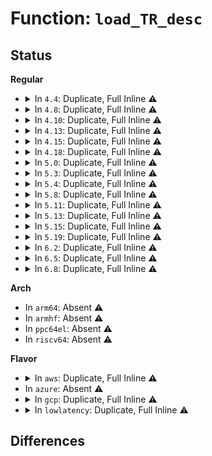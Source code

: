 # Function: <code>load_TR_desc</code>

## Status
<b>Regular</b>
<ul>
<li>
<details>
<summary>In <code>4.4</code>: Duplicate, Full Inline ⚠️</summary>

**Collision:** Static Duplication

**Inline:** Full

**Transformation:** False

**Instances:**

```
In arch/x86/kernel/cpu/common.c (ffffffff810412f2)
Location: arch/x86/include/asm/paravirt.h:225
Inline: True
Inline callers:
  - arch/x86/kernel/cpu/common.c:cpu_init
```
```
In arch/x86/power/cpu.c (ffffffff816fb240)
Location: arch/x86/include/asm/paravirt.h:225
Inline: True
Inline callers:
  - arch/x86/power/cpu.c:restore_processor_state
```
</details>
</li>
<li>
<details>
<summary>In <code>4.8</code>: Duplicate, Full Inline ⚠️</summary>

**Collision:** Static Duplication

**Inline:** Full

**Transformation:** False

**Instances:**

```
In arch/x86/kernel/cpu/common.c (ffffffff81041215)
Location: arch/x86/include/asm/paravirt.h:224
Inline: True
Inline callers:
  - arch/x86/kernel/cpu/common.c:cpu_init
```
```
In arch/x86/power/cpu.c (ffffffff817604a7)
Location: arch/x86/include/asm/paravirt.h:224
Inline: True
Inline callers:
  - arch/x86/power/cpu.c:restore_processor_state
```
</details>
</li>
<li>
<details>
<summary>In <code>4.10</code>: Duplicate, Full Inline ⚠️</summary>

**Collision:** Static Duplication

**Inline:** Full

**Transformation:** False

**Instances:**

```
In arch/x86/kernel/cpu/common.c (ffffffff81040c62)
Location: arch/x86/include/asm/paravirt.h:215
Inline: True
Inline callers:
  - arch/x86/kernel/cpu/common.c:cpu_init
```
```
In arch/x86/power/cpu.c (ffffffff8178d4a7)
Location: arch/x86/include/asm/paravirt.h:215
Inline: True
Inline callers:
  - arch/x86/power/cpu.c:restore_processor_state
```
</details>
</li>
<li>
<details>
<summary>In <code>4.13</code>: Duplicate, Full Inline ⚠️</summary>

**Collision:** Static Duplication

**Inline:** Full

**Transformation:** False

**Instances:**

```
In arch/x86/kernel/ioport.c (ffffffff8102e9a3)
Location: arch/x86/include/asm/paravirt.h:215
Inline: True
Inline callers:
  - arch/x86/kernel/ioport.c:sys_ioperm
```
```
In arch/x86/kernel/process.c (ffffffff810360c1)
Location: arch/x86/include/asm/paravirt.h:215
Inline: True
Inline callers:
  - arch/x86/kernel/process.c:__switch_to_xtra
```
```
In arch/x86/kernel/cpu/common.c (ffffffff8103ec0d)
Location: arch/x86/include/asm/paravirt.h:215
Inline: True
Inline callers:
  - arch/x86/kernel/cpu/common.c:cpu_init
```
```
In arch/x86/power/cpu.c (ffffffff817ab61d)
Location: arch/x86/include/asm/paravirt.h:215
Inline: True
Inline callers:
  - arch/x86/power/cpu.c:restore_processor_state
```
</details>
</li>
<li>
<details>
<summary>In <code>4.15</code>: Duplicate, Full Inline ⚠️</summary>

**Collision:** Static Duplication

**Inline:** Full

**Transformation:** False

**Instances:**

```
In arch/x86/kernel/ioport.c (ffffffff8103085f)
Location: arch/x86/include/asm/paravirt.h:211
Inline: True
Inline callers:
  - arch/x86/kernel/ioport.c:sys_ioperm
```
```
In arch/x86/kernel/process.c (ffffffff8103844c)
Location: arch/x86/include/asm/paravirt.h:211
Inline: True
Inline callers:
  - arch/x86/kernel/process.c:__switch_to_xtra
```
```
In arch/x86/kernel/cpu/common.c (ffffffff8104187e)
Location: arch/x86/include/asm/paravirt.h:211
Inline: True
Inline callers:
  - arch/x86/kernel/cpu/common.c:cpu_init
```
```
In arch/x86/power/cpu.c (ffffffff81822ad2)
Location: arch/x86/include/asm/paravirt.h:211
Inline: True
Inline callers:
  - arch/x86/power/cpu.c:restore_processor_state
```
</details>
</li>
<li>
<details>
<summary>In <code>4.18</code>: Duplicate, Full Inline ⚠️</summary>

**Collision:** Static Duplication

**Inline:** Full

**Transformation:** False

**Instances:**

```
In arch/x86/kernel/ioport.c (ffffffff81031ad5)
Location: arch/x86/include/asm/paravirt.h:211
Inline: True
Inline callers:
  - arch/x86/kernel/ioport.c:ksys_ioperm
```
```
In arch/x86/kernel/process.c (ffffffff810398c6)
Location: arch/x86/include/asm/paravirt.h:211
Inline: True
Inline callers:
  - arch/x86/kernel/process.c:__switch_to_xtra
```
```
In arch/x86/kernel/cpu/common.c (ffffffff81043151)
Location: arch/x86/include/asm/paravirt.h:211
Inline: True
Inline callers:
  - arch/x86/kernel/cpu/common.c:cpu_init
```
```
In arch/x86/power/cpu.c (ffffffff8186ccfa)
Location: arch/x86/include/asm/paravirt.h:211
Inline: True
Inline callers:
  - arch/x86/power/cpu.c:restore_processor_state
```
</details>
</li>
<li>
<details>
<summary>In <code>5.0</code>: Duplicate, Full Inline ⚠️</summary>

**Collision:** Static Duplication

**Inline:** Full

**Transformation:** False

**Instances:**

```
In arch/x86/kernel/ioport.c (ffffffff81032de5)
Location: arch/x86/include/asm/paravirt.h:259
Inline: True
Inline callers:
  - arch/x86/kernel/ioport.c:ksys_ioperm
```
```
In arch/x86/kernel/process.c (ffffffff8103ac98)
Location: arch/x86/include/asm/paravirt.h:259
Inline: True
Inline callers:
  - arch/x86/kernel/process.c:__switch_to_xtra
```
```
In arch/x86/kernel/cpu/common.c (ffffffff810447b9)
Location: arch/x86/include/asm/paravirt.h:259
Inline: True
Inline callers:
  - arch/x86/kernel/cpu/common.c:cpu_init
```
```
In arch/x86/power/cpu.c (ffffffff8188cd0a)
Location: arch/x86/include/asm/paravirt.h:259
Inline: True
Inline callers:
  - arch/x86/power/cpu.c:restore_processor_state
```
</details>
</li>
<li>
<details>
<summary>In <code>5.3</code>: Duplicate, Full Inline ⚠️</summary>

**Collision:** Static Duplication

**Inline:** Full

**Transformation:** False

**Instances:**

```
In arch/x86/kernel/ioport.c (ffffffff81034bf5)
Location: arch/x86/include/asm/paravirt.h:259
Inline: True
Inline callers:
  - arch/x86/kernel/ioport.c:ksys_ioperm
```
```
In arch/x86/kernel/process.c (ffffffff8103d258)
Location: arch/x86/include/asm/paravirt.h:259
Inline: True
Inline callers:
  - arch/x86/kernel/process.c:__switch_to_xtra
```
```
In arch/x86/kernel/cpu/common.c (ffffffff81046d8d)
Location: arch/x86/include/asm/paravirt.h:259
Inline: True
Inline callers:
  - arch/x86/kernel/cpu/common.c:cpu_init
```
```
In arch/x86/power/cpu.c (ffffffff818d75c5)
Location: arch/x86/include/asm/paravirt.h:259
Inline: True
Inline callers:
  - arch/x86/power/cpu.c:fix_processor_context
```
</details>
</li>
<li>
<details>
<summary>In <code>5.4</code>: Duplicate, Full Inline ⚠️</summary>

**Collision:** Static Duplication

**Inline:** Full

**Transformation:** False

**Instances:**

```
In arch/x86/kernel/ioport.c (ffffffff8103542e)
Location: arch/x86/include/asm/paravirt.h:247
Inline: True
Inline callers:
  - arch/x86/kernel/ioport.c:ksys_ioperm
```
```
In arch/x86/kernel/process.c (ffffffff8103da18)
Location: arch/x86/include/asm/paravirt.h:247
Inline: True
Inline callers:
  - arch/x86/kernel/process.c:__switch_to_xtra
```
```
In arch/x86/kernel/cpu/common.c (ffffffff8104750d)
Location: arch/x86/include/asm/paravirt.h:247
Inline: True
Inline callers:
  - arch/x86/kernel/cpu/common.c:cpu_init
```
```
In arch/x86/power/cpu.c (ffffffff81909848)
Location: arch/x86/include/asm/paravirt.h:247
Inline: True
```
</details>
</li>
<li>
<details>
<summary>In <code>5.8</code>: Duplicate, Full Inline ⚠️</summary>

**Collision:** Static Duplication

**Inline:** Full

**Transformation:** False

**Instances:**

```
In arch/x86/kernel/process.c (ffffffff810404e8)
Location: arch/x86/include/asm/paravirt.h:253
Inline: True
Inline callers:
  - arch/x86/kernel/process.c:native_tss_update_io_bitmap
```
```
In arch/x86/kernel/cpu/common.c (ffffffff8104b2d6)
Location: arch/x86/include/asm/paravirt.h:253
Inline: True
Inline callers:
  - arch/x86/kernel/cpu/common.c:cpu_init
```
```
In arch/x86/power/cpu.c (ffffffff81bba0ca)
Location: arch/x86/include/asm/paravirt.h:253
Inline: True
Inline callers:
  - arch/x86/power/cpu.c:fix_processor_context
```
</details>
</li>
<li>
<details>
<summary>In <code>5.11</code>: Duplicate, Full Inline ⚠️</summary>

**Collision:** Static Duplication

**Inline:** Full

**Transformation:** False

**Instances:**

```
In arch/x86/kernel/process.c (ffffffff81040438)
Location: arch/x86/include/asm/paravirt.h:251
Inline: True
Inline callers:
  - arch/x86/kernel/process.c:native_tss_update_io_bitmap
```
```
In arch/x86/kernel/cpu/common.c (ffffffff8104a9a8)
Location: arch/x86/include/asm/paravirt.h:251
Inline: True
Inline callers:
  - arch/x86/kernel/cpu/common.c:cpu_init
  - arch/x86/kernel/cpu/common.c:cpu_init_exception_handling
```
```
In arch/x86/power/cpu.c (ffffffff81bce93a)
Location: arch/x86/include/asm/paravirt.h:251
Inline: True
Inline callers:
  - arch/x86/power/cpu.c:fix_processor_context
```
</details>
</li>
<li>
<details>
<summary>In <code>5.13</code>: Duplicate, Full Inline ⚠️</summary>

**Collision:** Static Duplication

**Inline:** Full

**Transformation:** False

**Instances:**

```
In arch/x86/kernel/process.c (ffffffff81041e02)
Location: arch/x86/include/asm/paravirt.h:268
Inline: True
Inline callers:
  - arch/x86/kernel/process.c:native_tss_update_io_bitmap
```
```
In arch/x86/kernel/cpu/common.c (ffffffff8104c272)
Location: arch/x86/include/asm/paravirt.h:268
Inline: True
Inline callers:
  - arch/x86/kernel/cpu/common.c:cpu_init
  - arch/x86/kernel/cpu/common.c:cpu_init_exception_handling
```
```
In arch/x86/power/cpu.c (ffffffff81bc22ea)
Location: arch/x86/include/asm/paravirt.h:268
Inline: True
Inline callers:
  - arch/x86/power/cpu.c:fix_processor_context
```
</details>
</li>
<li>
<details>
<summary>In <code>5.15</code>: Duplicate, Full Inline ⚠️</summary>

**Collision:** Static Duplication

**Inline:** Full

**Transformation:** False

**Instances:**

```
In arch/x86/kernel/process.c (ffffffff810480d2)
Location: arch/x86/include/asm/paravirt.h:268
Inline: True
Inline callers:
  - arch/x86/kernel/process.c:native_tss_update_io_bitmap
```
```
In arch/x86/kernel/cpu/common.c (ffffffff81053319)
Location: arch/x86/include/asm/paravirt.h:268
Inline: True
Inline callers:
  - arch/x86/kernel/cpu/common.c:cpu_init_exception_handling
```
```
In arch/x86/power/cpu.c (ffffffff81c92918)
Location: arch/x86/include/asm/paravirt.h:268
Inline: True
Inline callers:
  - arch/x86/power/cpu.c:fix_processor_context
```
</details>
</li>
<li>
<details>
<summary>In <code>5.19</code>: Duplicate, Full Inline ⚠️</summary>

**Collision:** Static Duplication

**Inline:** Full

**Transformation:** False

**Instances:**

```
In arch/x86/kernel/process.c (ffffffff810513e3)
Location: arch/x86/include/asm/paravirt.h:274
Inline: True
Inline callers:
  - arch/x86/kernel/process.c:native_tss_update_io_bitmap
```
```
In arch/x86/kernel/cpu/common.c (ffffffff8105ed96)
Location: arch/x86/include/asm/paravirt.h:274
Inline: True
Inline callers:
  - arch/x86/kernel/cpu/common.c:cpu_init_exception_handling
```
```
In arch/x86/power/cpu.c (ffffffff81e420a0)
Location: arch/x86/include/asm/paravirt.h:274
Inline: True
Inline callers:
  - arch/x86/power/cpu.c:fix_processor_context
```
</details>
</li>
<li>
<details>
<summary>In <code>6.2</code>: Duplicate, Full Inline ⚠️</summary>

**Collision:** Static Duplication

**Inline:** Full

**Transformation:** False

**Instances:**

```
In arch/x86/kernel/process.c (ffffffff8105e9d9)
Location: arch/x86/include/asm/paravirt.h:274
Inline: True
Inline callers:
  - arch/x86/kernel/process.c:native_tss_update_io_bitmap
```
```
In arch/x86/kernel/cpu/common.c (ffffffff8106d4e5)
Location: arch/x86/include/asm/paravirt.h:274
Inline: True
Inline callers:
  - arch/x86/kernel/cpu/common.c:cpu_init_exception_handling
```
```
In arch/x86/power/cpu.c (ffffffff8201c8a0)
Location: arch/x86/include/asm/paravirt.h:274
Inline: True
Inline callers:
  - arch/x86/power/cpu.c:fix_processor_context
```
</details>
</li>
<li>
<details>
<summary>In <code>6.5</code>: Duplicate, Full Inline ⚠️</summary>

**Collision:** Static Duplication

**Inline:** Full

**Transformation:** False

**Instances:**

```
In arch/x86/kernel/process.c (ffffffff810600c9)
Location: arch/x86/include/asm/paravirt.h:276
Inline: True
Inline callers:
  - arch/x86/kernel/process.c:native_tss_update_io_bitmap
```
```
In arch/x86/kernel/cpu/common.c (ffffffff8106ee75)
Location: arch/x86/include/asm/paravirt.h:276
Inline: True
Inline callers:
  - arch/x86/kernel/cpu/common.c:cpu_init_exception_handling
```
```
In arch/x86/power/cpu.c (ffffffff8209cf30)
Location: arch/x86/include/asm/paravirt.h:276
Inline: True
Inline callers:
  - arch/x86/power/cpu.c:fix_processor_context
```
</details>
</li>
<li>
<details>
<summary>In <code>6.8</code>: Duplicate, Full Inline ⚠️</summary>

**Collision:** Static Duplication

**Inline:** Full

**Transformation:** False

**Instances:**

```
In arch/x86/kernel/process.c (ffffffff810668ca)
Location: arch/x86/include/asm/paravirt.h:278
Inline: True
Inline callers:
  - arch/x86/kernel/process.c:force_reload_TR
```
```
In arch/x86/kernel/cpu/common.c (ffffffff810761d5)
Location: arch/x86/include/asm/paravirt.h:278
Inline: True
Inline callers:
  - arch/x86/kernel/cpu/common.c:cpu_init_exception_handling
```
```
In arch/x86/power/cpu.c (ffffffff82174aa0)
Location: arch/x86/include/asm/paravirt.h:278
Inline: True
Inline callers:
  - arch/x86/power/cpu.c:fix_processor_context
```
</details>
</li>
</ul>
<b>Arch</b>
<ul>
<li>
In <code>arm64</code>: Absent ⚠️
</li>
<li>
In <code>armhf</code>: Absent ⚠️
</li>
<li>
In <code>ppc64el</code>: Absent ⚠️
</li>
<li>
In <code>riscv64</code>: Absent ⚠️
</li>
</ul>
<b>Flavor</b>
<ul>
<li>
<details>
<summary>In <code>aws</code>: Duplicate, Full Inline ⚠️</summary>

**Collision:** Static Duplication

**Inline:** Full

**Transformation:** False

**Instances:**

```
In arch/x86/kernel/ioport.c (ffffffff8103558e)
Location: arch/x86/include/asm/paravirt.h:247
Inline: True
Inline callers:
  - arch/x86/kernel/ioport.c:ksys_ioperm
```
```
In arch/x86/kernel/process.c (ffffffff8103db98)
Location: arch/x86/include/asm/paravirt.h:247
Inline: True
Inline callers:
  - arch/x86/kernel/process.c:__switch_to_xtra
```
```
In arch/x86/kernel/cpu/common.c (ffffffff8104768d)
Location: arch/x86/include/asm/paravirt.h:247
Inline: True
Inline callers:
  - arch/x86/kernel/cpu/common.c:cpu_init
```
```
In arch/x86/power/cpu.c (ffffffff818a8c08)
Location: arch/x86/include/asm/paravirt.h:247
Inline: True
```
</details>
</li>
<li>
In <code>azure</code>: Absent ⚠️
</li>
<li>
<details>
<summary>In <code>gcp</code>: Duplicate, Full Inline ⚠️</summary>

**Collision:** Static Duplication

**Inline:** Full

**Transformation:** False

**Instances:**

```
In arch/x86/kernel/ioport.c (ffffffff810353ee)
Location: arch/x86/include/asm/paravirt.h:247
Inline: True
Inline callers:
  - arch/x86/kernel/ioport.c:ksys_ioperm
```
```
In arch/x86/kernel/process.c (ffffffff8103d9d8)
Location: arch/x86/include/asm/paravirt.h:247
Inline: True
Inline callers:
  - arch/x86/kernel/process.c:__switch_to_xtra
```
```
In arch/x86/kernel/cpu/common.c (ffffffff810474cd)
Location: arch/x86/include/asm/paravirt.h:247
Inline: True
Inline callers:
  - arch/x86/kernel/cpu/common.c:cpu_init
```
```
In arch/x86/power/cpu.c (ffffffff818fa268)
Location: arch/x86/include/asm/paravirt.h:247
Inline: True
```
</details>
</li>
<li>
<details>
<summary>In <code>lowlatency</code>: Duplicate, Full Inline ⚠️</summary>

**Collision:** Static Duplication

**Inline:** Full

**Transformation:** False

**Instances:**

```
In arch/x86/kernel/ioport.c (ffffffff8103638b)
Location: arch/x86/include/asm/paravirt.h:247
Inline: True
Inline callers:
  - arch/x86/kernel/ioport.c:ksys_ioperm
```
```
In arch/x86/kernel/process.c (ffffffff8103eaef)
Location: arch/x86/include/asm/paravirt.h:247
Inline: True
Inline callers:
  - arch/x86/kernel/process.c:__switch_to_xtra
```
```
In arch/x86/kernel/cpu/common.c (ffffffff810488cd)
Location: arch/x86/include/asm/paravirt.h:247
Inline: True
Inline callers:
  - arch/x86/kernel/cpu/common.c:cpu_init
```
```
In arch/x86/power/cpu.c (ffffffff8191b3c8)
Location: arch/x86/include/asm/paravirt.h:247
Inline: True
```
</details>
</li>
</ul>

## Differences
